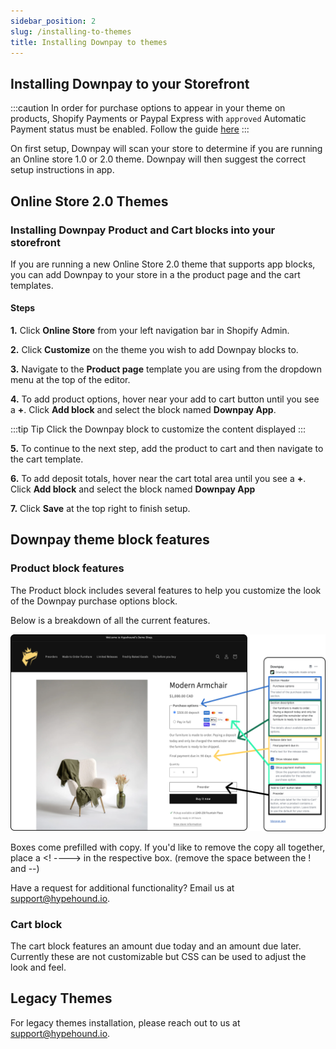 ```yaml
---
sidebar_position: 2
slug: /installing-to-themes
title: Installing Downpay to themes
---
```


## Installing Downpay to your Storefront

:::caution
In order for purchase options to appear in your theme on products, Shopify Payments or Paypal Express with `approved` Automatic Payment status must be enabled. Follow the guide [here](/payment-gateways)
:::

On first setup, Downpay will scan your store to determine if you are running an Online store 1.0 or 2.0 theme. Downpay will then suggest the correct setup instructions in app.

## Online Store 2.0 Themes

### Installing Downpay Product and Cart blocks into your storefront

If you are running a new Online Store 2.0 theme that supports app blocks, you can add Downpay to your store in a the product page and the cart templates.

#### Steps

**1.** Click **Online Store** from your left navigation bar in Shopify Admin.

**2.** Click **Customize** on the theme you wish to add Downpay blocks to.

**3.** Navigate to the **Product page** template you are using from the dropdown menu at the top of the editor.

**4.** To add product options, hover near your add to cart button until you see a **+**. Click **Add block** and select the block named **Downpay App**.

:::tip Tip
Click the Downpay block to customize the content displayed
:::

**5.** To continue to the next step, add the product to cart and then navigate to the cart template.

**6.** To add deposit totals, hover near the cart total area until you see a **+**. Click **Add block** and select the block named **Downpay App**

**7.** Click **Save** at the top right to finish setup.

## Downpay theme block features

### Product block features

The Product block includes several features to help you customize the look of the Downpay purchase options block.

Below is a breakdown of all the current features.

![Product block features](/img/product_theme_features.png)

Boxes come prefilled with copy. If you'd like to remove the copy all together, place a <! ----> in the respective box. (remove the space between the ! and --)

Have a request for additional functionality? Email us at [support@hypehound.io](mailto:support@hypehound.io).

### Cart block

The cart block features an amount due today and an amount due later. Currently these are not customizable but CSS can be used to adjust the look and feel.

## Legacy Themes

For legacy themes installation, please reach out to us at [support@hypehound.io](mailto:support@hypehound.io).

